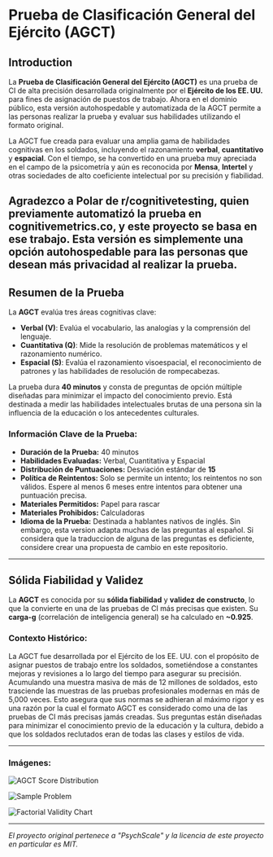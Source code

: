 ﻿# Prueba de Clasificación General del Ejército (AGCT)

## Introduction

La **Prueba de Clasificación General del Ejército (AGCT)** es una prueba de CI de alta precisión desarrollada originalmente por el **Ejército de los EE. UU.** para fines de asignación de puestos de trabajo. Ahora en el dominio público, esta versión autohospedable y automatizada de la AGCT permite a las personas realizar la prueba y evaluar sus habilidades utilizando el formato original.

La AGCT fue creada para evaluar una amplia gama de habilidades cognitivas en los soldados, incluyendo el razonamiento **verbal**, **cuantitativo** y **espacial**. Con el tiempo, se ha convertido en una prueba muy apreciada en el campo de la psicometría y aún es reconocida por **Mensa**, **Intertel** y otras sociedades de alto coeficiente intelectual por su precisión y fiabilidad.

Agradezco a **Polar** de r/cognitivetesting, quien previamente automatizó la prueba en **cognitivemetrics.co**, y este proyecto se basa en ese trabajo. Esta versión es simplemente una opción autohospedable para las personas que desean más privacidad al realizar la prueba.
---

## Resumen de la Prueba

La **AGCT** evalúa tres áreas cognitivas clave:
- **Verbal (V)**: Evalúa el vocabulario, las analogías y la comprensión del lenguaje.
- **Cuantitativa (Q)**: Mide la resolución de problemas matemáticos y el razonamiento numérico.
- **Espacial (S)**: Evalúa el razonamiento visoespacial, el reconocimiento de patrones y las habilidades de resolución de rompecabezas.

La prueba dura **40 minutos** y consta de preguntas de opción múltiple diseñadas para minimizar el impacto del conocimiento previo. Está destinada a medir las habilidades intelectuales brutas de una persona sin la influencia de la educación o los antecedentes culturales.

### Información Clave de la Prueba:
- **Duración de la Prueba:** 40 minutos
- **Habilidades Evaluadas:** Verbal, Cuantitativa y Espacial
- **Distribución de Puntuaciones:** Desviación estándar de **15**
- **Política de Reintentos:** Solo se permite un intento; los reintentos no son válidos. Espere al menos 6 meses entre intentos para obtener una puntuación precisa.
- **Materiales Permitidos:** Papel para rascar
- **Materiales Prohibidos:** Calculadoras
- **Idioma de la Prueba:** Destinada a hablantes nativos de inglés. Sin embargo, esta version adapta muchas de las preguntas al español. Si considera que la traduccion de alguna de las preguntas es deficiente, considere crear una propuesta de cambio en este repositorio.

---

## Sólida Fiabilidad y Validez

La **AGCT** es conocida por su **sólida fiabilidad** y **validez de constructo**, lo que la convierte en una de las pruebas de CI más precisas que existen. Su **carga-g** (correlación de inteligencia general) se ha calculado en **~0.925**.


### Contexto Histórico:
La AGCT fue desarrollada por el Ejército de los EE. UU. con el propósito de asignar puestos de trabajo entre los soldados, sometiéndose a constantes mejoras y revisiones a lo largo del tiempo para asegurar su precisión. Acumulando una muestra masiva de más de 12 millones de soldados, esto trasciende las muestras de las pruebas profesionales modernas en más de 5,000 veces. Esto asegura que sus normas se adhieran al máximo rigor y es una razón por la cual el formato AGCT es considerado como una de las pruebas de CI más precisas jamás creadas. Sus preguntas están diseñadas para minimizar el conocimiento previo de la educación y la cultura, debido a que los soldados reclutados eran de todas las clases y estilos de vida.

---

### Imágenes:

![AGCT Score Distribution](distribution.png)

![Sample Problem](02.jpeg)

![Factorial Validity Chart](bitfactor.jpeg)

---

*El proyecto original pertenece a "PsychScale" y la licencia de este proyecto en particular es MIT.*
